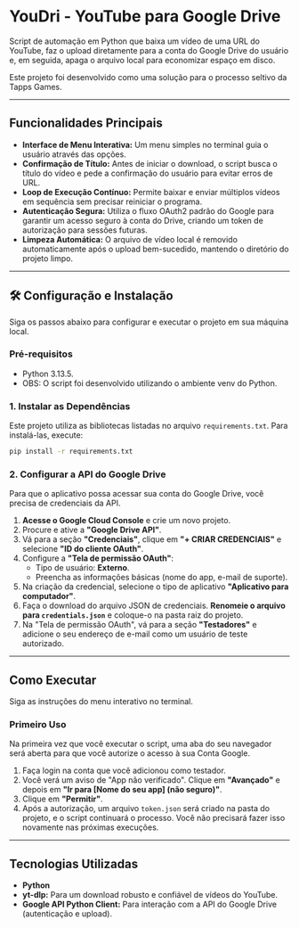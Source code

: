 # YouDri - YouTube para Google Drive

Script de automação em Python que baixa um vídeo de uma URL do YouTube, faz o upload diretamente para a conta do Google Drive do usuário e, em seguida, apaga o arquivo local para economizar espaço em disco.

Este projeto foi desenvolvido como uma solução para o processo seltivo da Tapps Games.

---

## Funcionalidades Principais

* **Interface de Menu Interativa:** Um menu simples no terminal guia o usuário através das opções.
* **Confirmação de Título:** Antes de iniciar o download, o script busca o título do vídeo e pede a confirmação do usuário para evitar erros de URL.
* **Loop de Execução Contínuo:** Permite baixar e enviar múltiplos vídeos em sequência sem precisar reiniciar o programa.
* **Autenticação Segura:** Utiliza o fluxo OAuth2 padrão do Google para garantir um acesso seguro à conta do Drive, criando um token de autorização para sessões futuras.
* **Limpeza Automática:** O arquivo de vídeo local é removido automaticamente após o upload bem-sucedido, mantendo o diretório do projeto limpo.

---

## 🛠️ Configuração e Instalação

Siga os passos abaixo para configurar e executar o projeto em sua máquina local.

### Pré-requisitos

* Python 3.13.5.
* OBS: O script foi desenvolvido utilizando o ambiente venv do Python.

### 1. Instalar as Dependências

Este projeto utiliza as bibliotecas listadas no arquivo `requirements.txt`. Para instalá-las, execute:

```bash
pip install -r requirements.txt
```

### 2. Configurar a API do Google Drive

Para que o aplicativo possa acessar sua conta do Google Drive, você precisa de credenciais da API.

1.  **Acesse o Google Cloud Console** e crie um novo projeto.
2.  Procure e ative a **"Google Drive API"**.
3.  Vá para a seção **"Credenciais"**, clique em **"+ CRIAR CREDENCIAIS"** e selecione **"ID do cliente OAuth"**.
4.  Configure a **"Tela de permissão OAuth"**:
    * Tipo de usuário: **Externo**.
    * Preencha as informações básicas (nome do app, e-mail de suporte).
5.  Na criação da credencial, selecione o tipo de aplicativo **"Aplicativo para computador"**.
6.  Faça o download do arquivo JSON de credenciais. **Renomeie o arquivo para `credentials.json`** e coloque-o na pasta raiz do projeto.
7.  Na "Tela de permissão OAuth", vá para a seção **"Testadores"** e adicione o seu endereço de e-mail como um usuário de teste autorizado.

---

## Como Executar

Siga as instruções do menu interativo no terminal.

### Primeiro Uso

Na primeira vez que você executar o script, uma aba do seu navegador será aberta para que você autorize o acesso à sua Conta Google.
1.  Faça login na conta que você adicionou como testador.
2.  Você verá um aviso de "App não verificado". Clique em **"Avançado"** e depois em **"Ir para [Nome do seu app] (não seguro)"**.
3.  Clique em **"Permitir"**.
4.  Após a autorização, um arquivo `token.json` será criado na pasta do projeto, e o script continuará o processo. Você não precisará fazer isso novamente nas próximas execuções.

---

## Tecnologias Utilizadas

* **Python**
* **yt-dlp:** Para um download robusto e confiável de vídeos do YouTube.
* **Google API Python Client:** Para interação com a API do Google Drive (autenticação e upload).
